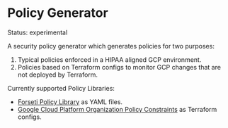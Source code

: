 # Policy Generator

Status: experimental

A security policy generator which generates policies for two purposes:

1.  Typical policies enforced in a HIPAA aligned GCP environment.
1.  Policies based on Terraform configs to monitor GCP changes that are not
    deployed by Terraform.

Currently supported Policy Libraries:

*   [Forseti Policy Library](https://github.com/forseti-security/policy-library)
    as YAML files.
*   [Google Cloud Platform Organization Policy Constraints](https://cloud.google.com/resource-manager/docs/organization-policy/org-policy-constraints)
    as Terraform configs.
